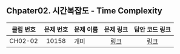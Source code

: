 ## Chpater02. 시간복잡도 - Time Complexity


| 클립 번호 | 문제 번호 | 문제 이름 | 문제 링크 | 답안 코드 링크 |
|:---:|:---:|---|:---:|:---:|
| CH02-02 | 10158 | 개미 | [링크](http://icpc.me/10158) | [링크](https://github.com/Acka1357/codingtest-java-20/tree/main/Part1_%EA%B0%95%EC%9D%98%EC%9E%90%EB%A3%8C/Ch02_%EC%8B%9C%EA%B0%84%EB%B3%B5%EC%9E%A1%EB%8F%84/%EB%AC%B8%EC%A0%9C%EB%B3%84%EC%BD%94%EB%93%9C/10158_%EA%B0%9C%EB%AF%B8) |
